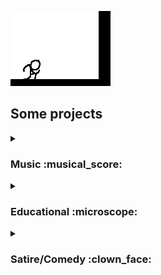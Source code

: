 ![stick man action gif](./awesome.gif)
## Some projects

<details>
<summary> <h3>Music :musical_score:</h3> </summary>

I'm interested in music, so naturally I write some code for it

#### [Pied Piper](https://pied-piper.netlify.app/)
An app for Tin Whistle tabs. WIP. Uses 11ty

#### [music-theory](https://github.com/tskarhed/music-theory)
A package meant to handle and create notes, scales and chords. Practice in OOP and aiming for 100% test coverage.

#### [doremi.studio](https://github.com/tskarhed/doremi.studio)
A tool for giving start notes to singers.
__Tech__: CRA, Typescript, Redux, Framer Motion, Firebase

</details>

<details>

<summary> <h3>Educational :microscope:</h3> </summary>

#### [text-to-binary](http://text-to-binary.com/)

A text to binary and vice versa converter that doesn't look like it is from the 90s.

#### [visual-linear-transform](https://tskarhed.github.io/visual-linear-transform/)

Visualizes what a transformation matrix does. Good for first time linear algebra students.

#### [Let's multiply](https://tskarhed.github.io/lets-multiply/)

Practice multipication quickly!

</details>

<details>
<summary> <h3>Satire/Comedy :clown_face:</h3> </summary>
I use satire to justify making really stupid websites.

#### [TacOS](https://tobias-tacos.netlify.app/)
MacOS? No. We're introducting TacOS with all good features!

#### [Should I...?](https://github.com/tskarhed/should-i)
[A Github template for generating websites that answer stupid questions.](https://github.com/tskarhed/should-i)
</details>
<!--
**tskarhed/tskarhed** is a ✨ _special_ ✨ repository because its `README.md` (this file) appears on your GitHub profile.

Here are some ideas to get you started:

- 🔭 I’m currently working on ...
- 🌱 I’m currently learning ...
- 👯 I’m looking to collaborate on ...
- 🤔 I’m looking for help with ...
- 💬 Ask me about ...
- 📫 How to reach me: ...
- 😄 Pronouns: ...
- ⚡ Fun fact: ...
-->
